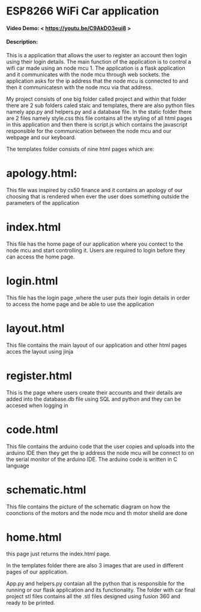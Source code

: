 # ESP8266 WiFi Car application

#### Video Demo: < https://youtu.be/C9AkDO3eui8 >

#### Description:
This is a application that allows the user to register an account then login using their login details. The main function of the application is to control a wifi car 
made using an node mcu 1. The application is a flask application and it communicates with the node mcu through web sockets. the application asks for the ip address that the node mcu is connected to and then it communicatesn with the node mcu via that address. 

My project consists of one big folder called project and within that folder there are 2 sub folders caled staic and templates, there are also python files namely app.py and helpers.py and a database file. In the static folder there are 2 files namely style.css this file contains all the styling of all html pages in this application and then there is script.js which contains the javascript responsible for the communication between the node mcu and our webpage and our keyboard.

The templates folder consists of nine html pages which are:
# apology.html: 
This file was inspired by cs50 finance and it contains an apology of our choosing that is rendered when ever the user does something outside the parameters of the application

# index.html
This file has the home page of our application where you contect to the node mcu and start controlling it. Users are required to login before they can access the home page.

# login.html
This file has the login page ,where the user puts their login details in order to access the home page and be able to use the application

# layout.html
This file contains the main layout of our application and other html pages acces the layout using jinja

# register.html
This is the page where users create their accounts and their details are added into the database.db file using SQL and python and they can be accesed when logging in

# code.html
This file contains the arduino code that the user copies and uploads into the arduino IDE then they get the ip address the node mcu will be connect to on the serial monitor of the arduino IDE. The arduino code is written in C language

# schematic.html
This file contains the picture of the schematic diagram on how the coonctions of the motors and the node mcu and th motor sheild are done

# home.html
this page just returns the index.html page.

In the templates folder there are also 3 images that are used in different pages of our application.

App.py and helpers.py contaian all the python that is responsible for the running or our flask application and its functionality. The folder with car final project stl files contains all the .stl files designed using fusion 360 and ready to be printed.


